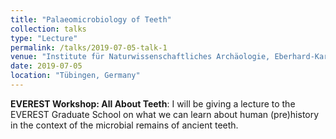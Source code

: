 ```yaml
---
title: "Palaeomicrobiology of Teeth"
collection: talks
type: "Lecture"
permalink: /talks/2019-07-05-talk-1
venue: "Institute für Naturwissenschaftliches Archäologie, Eberhard-Karls Universität Tübingen"
date: 2019-07-05
location: "Tübingen, Germany"
---
```


**EVEREST Workshop: All About Teeth**: I will be giving a lecture to the EVEREST Graduate School on what we can learn about human (pre)history in the context of the microbial remains of ancient teeth.